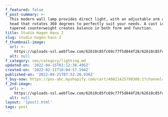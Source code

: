 ```yaml
---
f_featured: false
f_post-summary: >-
  This modern wall lamp provides direct light, with an adjustable arm and a lamp
  head that rotates 360 degrees to perfectly suit your needs. A cast iron
  tapered counterweight creates balance in both form and function.
title: Studio Hagen Haus 2
slug: studio-hagen-haus-2
f_thumbnail-image:
  url: >-
    https://uploads-ssl.webflow.com/62610c85fc69c77f5d844f28/62610c85fc69c755a9844f96_hallway1.jpg
  alt: null
f_category: cms/category/lighting.md
updated-on: '2022-04-15T02:12:38.495Z'
created-on: '2022-02-11T10:04:57.594Z'
published-on: '2022-04-21T07:52:26.936Z'
f_buy-now: https://pos-abc.myshopify.com/cart/40821425799306:1?channel=buy_button
f_2nd-image:
  url: >-
    https://uploads-ssl.webflow.com/62610c85fc69c77f5d844f28/62610c85fc69c78645844f79_00img6.jpg
  alt: null
layout: '[post].html'
tags: post
---
```



